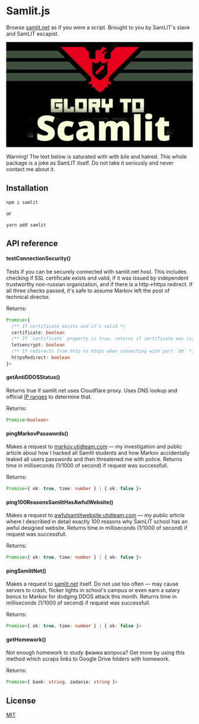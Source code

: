 # Samlit.js

Browse [samlit.net](http://samlit.net) as if you were a script. Brought to you by SamLIT's slave and SamLIT escapist.

![Banner](./Banner.png)

Warning! The text below is saturated with with bile and hatred. This whole package is a joke as SamLIT itself. Do not take it seriously and never contact me about it.

## Installation

```
npm i samlit
```

or

```
yarn add samlit
```

## API reference

#### testConnectionSecurity()

Tests if you can be securely connected with samlit.net host. This includes checking if SSL certificate exists and valid, if it was issued by independent trustworthy non-russian organization, and if there is a http->https redirect. If all three checks passed, it's safe to assume Markov left the post of technical director.

Returns:

```ts
Promise<{
  /** If certificate exists and it's valid */
  certificate: boolean
  /** If `certificate` property is true, returns if certificate was issued by Let's Encrypt */
  letsencrypt: boolean
  /** If redirects from http to https when connecting with port `80` */
  httpsRedirect: boolean
}>
```

#### getAntiDDOSStatus()

Returns true if samlit.net uses Cloudflare proxy. Uses DNS lookup and official [IP ranges](https://www.cloudflare.com/ips/) to determine that.

Returns:

```ts
Promise<boolean>
```


#### pingMarkovPasswords()

Makes a request to [markov.utidteam.com](https://markov.utidteam.com) — my investigation and public article about how I hacked all Samlit students and how Markov accidentally leaked all users passwords and then threatened me with police. Returns time in milliseconds (1/1000 of second) if request was successfull.

Returns:

```ts
Promise<{ ok: true, time: number } | { ok: false }>
```

#### ping100ReasonsSamlitHasAwfulWebsite()

Makes a request to [awfulsamlitwebsite.utidteam.com](https://awfulsamlitwebsite.utidteam.com) — my public article where I described in detail exactly 100 reasons why SamLIT school has an awful designed website. Returns time in milliseconds (1/1000 of second) if request was successfull.

Returns:

```ts
Promise<{ ok: true, time: number } | { ok: false }>
```
#### pingSamlitNet()

Makes a request to [samlit.net](http://samlit.net) itself. Do not use too often — may cause servers to crash, flicker lights in school's campus or even earn a salary bonus to Markov for dodging DDOS attack this month. Returns time in milliseconds (1/1000 of second) if request was successfull.

Returns:

```ts
Promise<{ ok: true, time: number } | { ok: false }>
```

#### getHomework()

Not enough homework to study физика вопроса? Get more by using this method which scraps links to Google Drive folders with homework.

Returns:

```ts
Promise<{ bank: string, zadanie: string }>
```

## License

[MIT](./LICENSE.md)